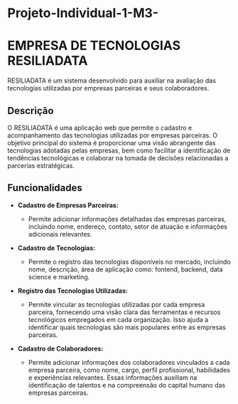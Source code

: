 # Projeto-Individual-1-M3-

# EMPRESA DE TECNOLOGIAS RESILIADATA

RESILIADATA é um sistema desenvolvido para auxiliar na avaliação das tecnologias utilizadas por empresas parceiras e seus colaboradores.

## Descrição

O RESILIADATA é uma aplicação web que permite o cadastro e acompanhamento das tecnologias utilizadas por empresas parceiras. O objetivo principal do sistema é proporcionar uma visão abrangente das tecnologias adotadas pelas empresas, bem como facilitar a identificação de tendências tecnológicas e colaborar na tomada de decisões relacionadas a parcerias estratégicas.

## Funcionalidades

- **Cadastro de Empresas Parceiras:**
    - Permite adicionar informações detalhadas das empresas parceiras, incluindo nome, endereço, contato, setor de atuação e informações adicionais relevantes.

- **Cadastro de Tecnologias:**
    - Permite o registro das tecnologias disponíveis no mercado, incluindo nome, descrição, área de aplicação como: fontend, backend, data science e marketing.

- **Registro das Tecnologias Utilizadas:**
    - Permite vincular as tecnologias utilizadas por cada empresa parceira, fornecendo uma visão clara das ferramentas e recursos tecnológicos empregados em cada organização. Isso ajuda a identificar quais tecnologias são mais populares entre as empresas parceiras.
      
- **Cadastro de Colaboradores:**
    - Permite adicionar informações dos colaboradores vinculados a cada empresa parceira, como nome, cargo, perfil profissional, habilidades e experiências relevantes. Essas informações auxiliam na identificação de talentos e na compreensão do capital humano das empresas parceiras.

